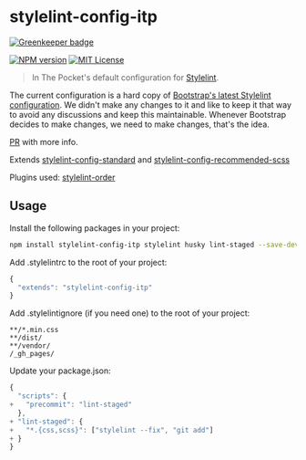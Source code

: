 # stylelint-config-itp

[![Greenkeeper badge](https://badges.greenkeeper.io/inthepocket/stylelint-config-itp.svg)](https://greenkeeper.io/)

[![NPM version][npm-version-image]][npm-url] [![MIT License][license-image]][license-url]

> In The Pocket's default configuration for [Stylelint](https://github.com/stylelint/stylelint).

The current configuration is a hard copy of [Bootstrap's latest Stylelint configuration](https://github.com/twbs/bootstrap/blob/v4-dev/.stylelintrc). We didn't make any changes to it and like to keep it that way to avoid any discussions and keep this maintainable. Whenever Bootstrap decides to make changes, we need to make changes, that's the idea.

[PR](https://bitbucket.org/inthepocket/stylelint-config-itp/pull-requests/1) with more info.

Extends [stylelint-config-standard](https://github.com/stylelint/stylelint-config-standard) and [stylelint-config-recommended-scss](https://github.com/kristerkari/stylelint-config-recommended-scss)

Plugins used: [stylelint-order](https://github.com/hudochenkov/stylelint-order)

## Usage

Install the following packages in your project:

```sh
npm install stylelint-config-itp stylelint husky lint-staged --save-dev
```

Add .stylelintrc to the root of your project:

```js
{
  "extends": "stylelint-config-itp"
}
```

Add .stylelintignore (if you need one) to the root of your project:

```text
**/*.min.css
**/dist/
**/vendor/
/_gh_pages/
```

Update your package.json:

```js
{
  "scripts": {
+   "precommit": "lint-staged"
  },
+ "lint-staged": {
+   "*.{css,scss}": ["stylelint --fix", "git add"]
+ }
}
```

[license-image]: http://img.shields.io/badge/license-MIT-blue.svg?style=flat
[license-url]: LICENSE

[npm-url]: https://npmjs.org/package/stylelint-config-itp
[npm-version-image]: http://img.shields.io/npm/v/stylelint-config-itp.svg?style=flat
[npm-downloads-image]: http://img.shields.io/npm/dm/stylelint-config-itp.svg?style=flat

